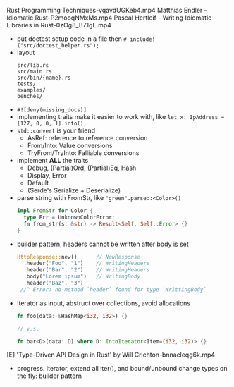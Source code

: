 Rust Programming Techniques-vqavdUGKeb4.mp4
Matthias Endler - Idiomatic Rust-P2mooqNMxMs.mp4
Pascal Hertleif - Writing Idiomatic Libraries in Rust-0zOg8_B71gE.mp4
  - put doctest setup code in a file then `# include!("src/doctest_helper.rs");`
  - layout
     ```
     src/lib.rs
     src/main.rs
     src/bin/{name}.rs
     tests/
     examples/
     benches/
     ```
  - `#![deny(missing_docs)]`
  - implementing traits make it easier to work with, like `let x: IpAddress = [127, 0, 0, 1].into();`
  - `std::convert` is your friend
    - AsRef: reference to reference conversion
    - From/Into: Value conversions
    - TryFrom/TryInto: Falliable conversions
  - implement **ALL** the traits
    - Debug, (Partial)Ord, (Partial)Eq, Hash
    - Display, Error
    - Default
    - (Serde's Serialize + Deserialize)
  - parse string with FromStr, like `"green".parse::<Color>()`
      ```rust
      impl FromStr for Color {
        type Err = UnknownColorError;
        fn from_str(s: &str) -> Result<Self, Self::Error> {}
      }
      ```
  - builder pattern, headers cannot be written after body is set
      ```rust
      HttpResponse::new()      // NewResponse
        .header("Foo", "1")    // WritingHeaders
        .header("Bar", "2")    // WritingHeaders
        .body("Lorem ipsum")   // WritingBody
        .header("Baz", "3")
       //^ Error: no method `header` found for type `WrittingBody`
      ```
  - iterator as input, abstruct over collections, avoid allocations
      ```rust
      fn foo(data: &HashMap<i32, i32>) {}

      // v.s.

      fn bar<D>(data: D) where D: IntoIterator<Item=(i32, i32)> {}
      ```
[E] 'Type-Driven API Design in Rust' by Will Crichton-bnnacleqg6k.mp4
  - progress. iterator, extend all iter(), and bound/unbound change types on the fly: builder pattern
